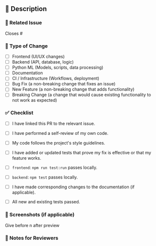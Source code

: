## 📝 Description

### 🔗 Related Issue
Closes #

### 🔄 Type of Change
- [ ] Frontend (UI/UX changes)
- [ ] Backend (API, database, logic)
- [ ] Python ML (Models, scripts, data processing)
- [ ] Documentation
- [ ] CI / Infrastructure (Workflows, deployment)
- [ ] Bug Fix (a non-breaking change that fixes an issue)
- [ ] New Feature (a non-breaking change that adds functionality)
- [ ] Breaking Change (a change that would cause existing functionality to not work as expected)

### ✅ Checklist
- [ ] I have linked this PR to the relevant issue.
- [ ] I have performed a self-review of my own code.
- [ ] My code follows the project's style guidelines.
- [ ] I have added or updated tests that prove my fix is effective or that my feature works.
- [ ] `frontend`: `npm run test:run` passes locally.
- [ ] `backend`: `npm test` passes locally.
- [ ] I have made corresponding changes to the documentation (if applicable).
- [ ] All new and existing tests passed.


### 📸 Screenshots (if applicable)
Give before n after preview

### 💬 Notes for Reviewers
